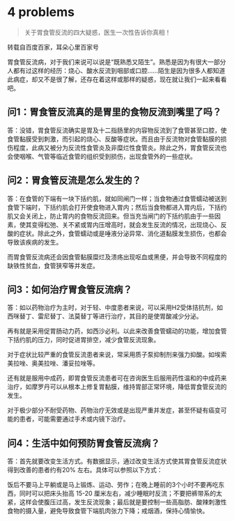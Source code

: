 # 4 problems 

> 关于胃食管反流的四大疑惑，医生一次性告诉你真相！

转载自百度百家，耳朵心里百家号

胃食管反流病，对于我们来说可以说是“既熟悉又陌生”。熟悉是因为有很大一部分人都有过这样的经历：烧心、酸水反流到咽部或口腔……陌生是因为很多人都知道此病症，却又不是很了解，还存在着这样或那样的疑惑，现在就让我们一起来看看吧。

## 问1：胃食管反流真的是胃里的食物反流到嘴里了吗？

答：没错，胃食管反流确实是胃及十二指肠里的内容物反流到了食管甚至口腔，使食管黏膜受到刺激，而引起的烧心、反酸等症状。而且由于反流物对食管黏膜的损伤程度，此病又被分为反流性食管炎及非糜烂性食管炎。除此之外，胃食管反流也会使咽喉、气管等临近食管的组织受到损伤，出现食管外的一些症状。


## 问2：胃食管反流是怎么发生的？

答：在食管的下端有一块下括约肌，就如同闸门一样；当食物通过食管蠕动被送到食管下端时，下括约肌会打开使食物进入胃内；然后当食物都进入胃内后，下括约肌又会关闭上，防止胃内的食物反流回来。但当充当闸门的下括约肌由于一些因素，使其变得松弛、关不紧或胃内压增高时，就会发生反流的情况，出现烧心、反酸的症状。除此之外，食管蠕动或是唾液分泌异常、消化道黏膜发生损伤，也都会导致该疾病的发生。

而胃食管反流病还会因食管黏膜糜烂及溃疡出现呕血或黑便，并会导致不同程度的缺铁性贫血，食管狭窄等并发症。

## 问3：如何治疗胃食管反流病？

答：如以药物治疗为主时，对于轻、中度患者来说，可以采用H2受体拮抗剂，如西咪替丁、雷尼替丁、法莫替丁等进行治疗，其目的是使胃酸减少分泌。

再有就是采用促胃肠动力药，如西沙必利。以此来改善食管蠕动的功能，增加食管下括约肌的压力，同时促进胃排空，减少食管反流现象。

对于症状比较严重的食管反流患者来说，常采用质子泵抑制剂来强力抑酸。如埃索美拉唑、奥美拉唑、潘妥拉唑等。

还有就是服用中成药，即胃食管反流患者可在咨询医生后服用药性温和的中成药来治疗，如摩罗丹可以从根本上修复胃黏膜，维持胃部正常环境，降低胃食管反流的发生。

对于极少部分不耐受药物、药物治疗无效或是出现严重并发症，甚至怀疑有癌变可能的患者，可能需要通过手术或内镜下治疗。



## 问4：生活中如何预防胃食管反流病？

答：首先就要改变生活方式。有数据显示，通过改变生活方式使其胃食管反流症状得到改善的患者约有20% 左右。具体可以参照以下方式：

饭后不要马上平躺或是马上锻炼、运动、劳作；在晚上睡前的3个小时不要再吃东西，同时可以把床头抬高 15-20 厘米左右，减少睡眠时反流；不要把裤带系的太紧，这样会使腹压过高，发生反流现象；最后就是要控制一些高脂肪、酸辣刺激性食物的摄入量，避免导致食管下端肌肉张力下降；戒烟酒，保持心情愉快。


